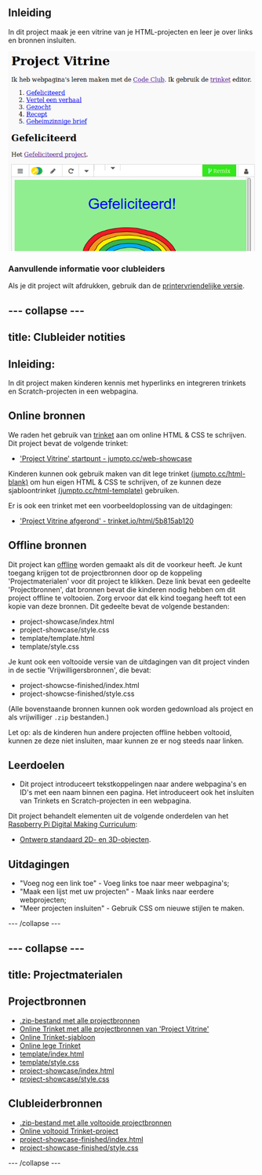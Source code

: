 ## Inleiding

In dit project maak je een vitrine van je HTML-projecten en leer je over links en bronnen insluiten.

![screenshot](images/showcase-intro.png)

### Aanvullende informatie voor clubleiders

Als je dit project wilt afdrukken, gebruik dan de [printervriendelijke versie](https://projects.raspberrypi.org/en/projects/project-showcase/print).

## \--- collapse \---

## title: Clubleider notities

## Inleiding:

In dit project maken kinderen kennis met hyperlinks en integreren trinkets en Scratch-projecten in een webpagina.

## Online bronnen

We raden het gebruik van [trinket](https://trinket.io/) aan om online HTML & CSS te schrijven. Dit project bevat de volgende trinket:

* ['Project Vitrine' startpunt - jumpto.cc/web-showcase](http://jumpto.cc/web-showcase)

Kinderen kunnen ook gebruik maken van dit lege trinket [(jumpto.cc/html-blank)](http://jumpto.cc/html-blank) om hun eigen HTML & CSS te schrijven, of ze kunnen deze sjabloontrinket [(jumpto.cc/html-template)](http://jumpto.cc/html-template) gebruiken.

Er is ook een trinket met een voorbeeldoplossing van de uitdagingen:

* ['Project Vitrine afgerond' - trinket.io/html/5b815ab120](https://trinket.io/html/5b815ab120)

## Offline bronnen

Dit project kan [offline](https://www.codeclubprojects.org/en-GB/resources/webdev-working-offline/) worden gemaakt als dit de voorkeur heeft. Je kunt toegang krijgen tot de projectbronnen door op de koppeling 'Projectmaterialen' voor dit project te klikken. Deze link bevat een gedeelte 'Projectbronnen', dat bronnen bevat die kinderen nodig hebben om dit project offline te voltooien. Zorg ervoor dat elk kind toegang heeft tot een kopie van deze bronnen. Dit gedeelte bevat de volgende bestanden:

* project-showcase/index.html
* project-showcase/style.css
* template/template.html
* template/style.css

Je kunt ook een voltooide versie van de uitdagingen van dit project vinden in de sectie 'Vrijwilligersbronnen', die bevat:

* project-showcse-finished/index.html
* project-showcse-finished/style.css

(Alle bovenstaande bronnen kunnen ook worden gedownload als project en als vrijwilliger `.zip` bestanden.)

Let op: als de kinderen hun andere projecten offline hebben voltooid, kunnen ze deze niet insluiten, maar kunnen ze er nog steeds naar linken.

## Leerdoelen

* Dit project introduceert tekstkoppelingen naar andere webpagina's en ID's met een naam binnen een pagina. Het introduceert ook het insluiten van Trinkets en Scratch-projecten in een webpagina. 

Dit project behandelt elementen uit de volgende onderdelen van het [Raspberry Pi Digital Making Curriculum](http://rpf.io/curriculum):

* [Ontwerp standaard 2D- en 3D-objecten](https://www.raspberrypi.org/curriculum/design/creator).

## Uitdagingen

* "Voeg nog een link toe" - Voeg links toe naar meer webpagina's;
* "Maak een lijst met uw projecten" - Maak links naar eerdere webprojecten;
* "Meer projecten insluiten" - Gebruik CSS om nieuwe stijlen te maken.

\--- /collapse \---

## \--- collapse \---

## title: Projectmaterialen

## Projectbronnen

* [.zip-bestand met alle projectbronnen](resources/showcase-project-resources.zip)
* [Online Trinket met alle projectbronnen van 'Project Vitrine'](http://jumpto.cc/web-showcase)
* [Online Trinket-sjabloon](http://jumpto.cc/trinket-template)
* [Online lege Trinket](http://jumpto.cc/trinket-blank)
* [template/index.html](resources/template-index.html)
* [template/style.css](resources/template-style.css)
* [project-showcase/index.html](resources/project-showcase-index.html)
* [project-showcase/style.css](resources/project-showcase-style.css)

## Clubleiderbronnen

* [.zip-bestand met alle voltooide projectbronnen](resources/showcase-volunteer-resources.zip)
* [Online voltooid Trinket-project](https://trinket.io/html/1d4d4c5ce1)
* [project-showcase-finished/index.html](resources/project-showcase-finished-index.html)
* [project-showcase-finished/style.css](resources/project-showcase-finished-style.css)

\--- /collapse \---